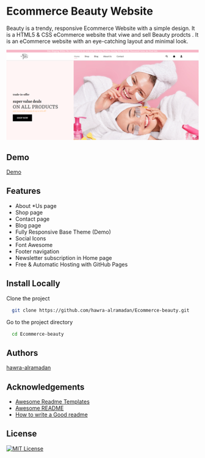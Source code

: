 
# Ecommerce Beauty Website

Beauty is a trendy, 
responsive Ecommerce  Website with a simple design.
 It is a  HTML5 & CSS eCommerce website that viwe and sell Beauty prodcts . 
It is an eCommerce website with an 
  eye-catching layout and minimal look.
  

 <img src="images/Screenshot.png"/>

## Demo
<a href="https://hawra-alramadan.github.io/Ecommerce-beauty/" > Demo</a>
## Features


 - About *Us page
 - Shop page
 - Contact page
 - Blog page
 - Fully Responsive Base Theme (Demo) 
 - Social Icons 
 - Font Awesome
 - Footer navigation
 - Newsletter subscription in Home page
 - Free & Automatic Hosting with GitHub Pages 


## Install Locally

Clone the project

```bash
  git clone https://github.com/hawra-alramadan/Ecommerce-beauty.git
```

Go to the project directory

```bash
  cd Ecommerce-beauty
```




## Authors

 [hawra-alramadan](https://github.com/hawra-alramadan)


## Acknowledgements

 - [Awesome Readme Templates](https://awesomeopensource.com/project/elangosundar/awesome-README-templates)
 - [Awesome README](https://github.com/matiassingers/awesome-readme)
 - [How to write a Good readme](https://bulldogjob.com/news/449-how-to-write-a-good-readme-for-your-github-project)


## License



[![MIT License](https://img.shields.io/badge/License-MIT-green.svg)](License.txt)
